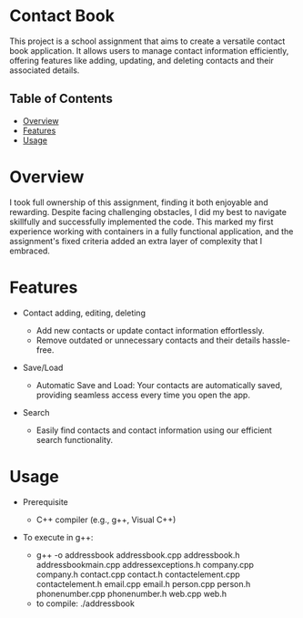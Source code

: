 # Contact Book
This project is a school assignment that aims to create a versatile contact book application. It allows users to manage contact information efficiently, offering features like adding, updating, and deleting contacts and their associated details.


## Table of Contents
- [Overview](#overview)
- [Features](#features)
- [Usage](#usage)

# Overview
I took full ownership of this assignment, finding it both enjoyable and rewarding. Despite facing challenging obstacles, I did my best to navigate skillfully and successfully implemented the code. This marked my first experience working with containers in a fully functional application, and the assignment's fixed criteria added an extra layer of complexity that I embraced.


# Features

- Contact adding, editing, deleting
  - Add new contacts or update contact information effortlessly.
  - Remove outdated or unnecessary contacts and their details hassle-free.

- Save/Load
  - Automatic Save and Load: Your contacts are automatically saved, providing seamless access every time you open the app.

- Search
  - Easily find contacts and contact information using our efficient search functionality.

# Usage

 - Prerequisite
    - C++ compiler (e.g., g++, Visual C++)

 - To execute in g++: 
   - g++ -o addressbook addressbook.cpp addressbook.h addressbookmain.cpp addressexceptions.h company.cpp company.h contact.cpp contact.h contactelement.cpp contactelement.h email.cpp email.h person.cpp person.h 
           phonenumber.cpp phonenumber.h web.cpp web.h 
   - to compile: ./addressbook

